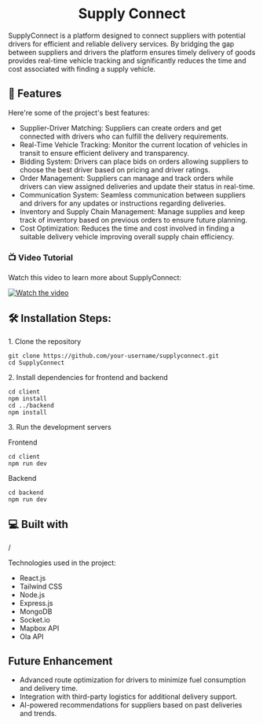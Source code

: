 <h1 align="center" id="title">Supply Connect</h1>

<p id="description">SupplyConnect is a platform designed to connect suppliers with potential drivers for efficient and reliable delivery services. By bridging the gap between suppliers and drivers the platform ensures timely delivery of goods provides real-time vehicle tracking and significantly reduces the time and cost associated with finding a supply vehicle.</p>

  
  
<h2>🧐 Features</h2>

Here're some of the project's best features:

*   Supplier-Driver Matching: Suppliers can create orders and get connected with drivers who can fulfill the delivery requirements.
*   Real-Time Vehicle Tracking: Monitor the current location of vehicles in transit to ensure efficient delivery and transparency.
*   Bidding System: Drivers can place bids on orders allowing suppliers to choose the best driver based on pricing and driver ratings.
*   Order Management: Suppliers can manage and track orders while drivers can view assigned deliveries and update their status in real-time.
*   Communication System: Seamless communication between suppliers and drivers for any updates or instructions regarding deliveries.
*   Inventory and Supply Chain Management: Manage supplies and keep track of inventory based on previous orders to ensure future planning.
*   Cost Optimization: Reduces the time and cost involved in finding a suitable delivery vehicle improving overall supply chain efficiency.

### 📺 Video Tutorial

Watch this video to learn more about SupplyConnect:

[![Watch the video](https://img.youtube.com/vi/dzhyxFfUc2A/0.jpg)](https://www.youtube.com/watch?v=dzhyxFfUc2A)


<h2>🛠️ Installation Steps:</h2>

<p>1. Clone the repository</p>

```
git clone https://github.com/your-username/supplyconnect.git
cd SupplyConnect
```

<p>2. Install dependencies for frontend and backend</p>

```
cd client
npm install
cd ../backend
npm install
```

<p>3. Run the development servers</p>
<p>Frontend</p>

```
cd client
npm run dev
```

<p>Backend</p>

```
cd backend
npm run dev
```  
  <link href="https://youtu.be/dzhyxFfUc2A" autoplay=false/>
<h2>💻 Built with</h2>/

Technologies used in the project:

*   React.js
*   Tailwind CSS
*   Node.js
*   Express.js
*   MongoDB
*   Socket.io
*   Mapbox API
*   Ola API

<h2>Future Enhancement </h2>

*  Advanced route optimization for drivers to minimize fuel consumption and delivery time.
*  Integration with third-party logistics for additional delivery support.
*  AI-powered recommendations for suppliers based on past deliveries and trends.
